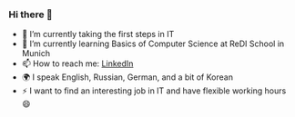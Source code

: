 ### Hi there 👋

- 🔭 I’m currently taking the first steps in IT
- 🌱 I’m currently learning Basics of Computer Science at ReDI School in Munich
- 📫 How to reach me: [LinkedIn](https://www.linkedin.com/in/oksana-zubakova/)
- 🌍 I speak English, Russian, German, and a bit of Korean
- ⚡ I want to find an interesting job in IT and have flexible working hours 😄
